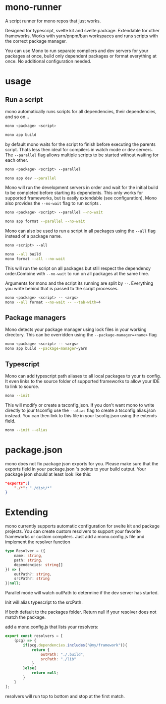 # mono-runner

A script runner for mono repos that just works.

Designed for typescript, svelte kit and svelte package. Extendable for other frameworks. Works with yarn/pnpm/bun workspaces and runs scripts with the correct package manager. 

You can use Mono to run separate compilers and dev servers for your packages at once, build only dependent packages or format everything at once. No additional configuration needed.

# usage

## Run a script

mono automatically runs scripts for all dependencies, their dependencies, and so on...

```bash
mono <package> <script>

mono app build
```
by default mono waits for the script to finish before executing the parents script. Thats less then ideal for compilers in watch mode or dev servers. The ```--parallel``` flag allows multiple scripts to be started without waiting for each other.

```bash
mono <package> <script> --parallel

mono app dev --parallel
```
Mono will run the development servers in order and wait for the initial build to be completed before starting its dependents. This only works for supported frameworks, but is easily extendable (see configuration). Mono also provides the ```--no-wait``` flag to run scripts .

```bash
mono <package> <script> --parallel --no-wait

mono app format --parallel --no-wait
```

Mono can also be used to run a script in all packages using the ```--all``` flag instead of a package name.

```bash
mono <script> --all

mono --all build
mono format --all --no-wait
```

This will run the script on all packages but still respect the dependency order.Combine with ```--no-wait``` to run on all packages at the same time.

Arguments for mono and the script its running are split by ```--```. Everything you write behind that is passed to the script processes.
```bash
mono <package> <script> -- <args>
mono --all format --no-wait -- --tab-with=4
```

## Package managers

Mono detects your package manager using lock files in your working directory. This can be overridden using the ```--package-manager=<name>``` flag

```bash
mono <package> <script> -- <args>
mono app build --package-manager=yarn
```

## Typescript
Mono can add typescript path aliases to all local packages to your ts config. It even links to the source folder of supported frameworks to allow your IDE to link to source.

```bash
mono --init
```
This will modify or create a tsconfig.json. If you don't want mono to write directly to jour tsconfig use the ```--alias``` flag to create a tsconfig.alias.json instead. You can then link to this file in your tscofig.json using the extends field.

```bash
mono --init --alias
```

# package.json

mono does not fix package json exports for you. Please make sure that the exports field in your package.json 's points to your build output. Your package json should at least look like this:
```json
"exports":{
	"./*": "./dist/*"
}
```


# Extending
mono currently supports automatic configuration for svelte kit and package projects. You can create custom resolvers to support your favorite frameworks or custom compilers. Just add a mono.config.js file and implement the resolver function
```typescript
type Resolver = ({
	name: string,
	path: string,
	dependencies: string[]
}) => {
	outPath?: string,
	srcPath?: string
}|null;
```
Parallel mode will watch outPath to determine if the dev server has started. 

Init will alias typescript to the srcPath. 

If both default to the packages folder. Return null if your resolver does not match the package.

add a mono.config.js that lists your resolvers:

```javascript
export const resolvers = [
	(pcg) => {
		if(pcg.dependencies.includes("@my/framework")){
			return {
				outPath: "./.build",
				srcPath: "./lib"
			}
		}else{
			return null;
		}
	}
];
```
resolvers will run top to bottom and stop at the first match.